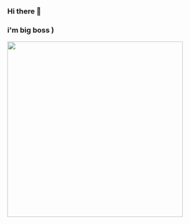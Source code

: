 ### Hi there 👋

### i'm big boss )

<div id="header" align="left">
  <img src="https://media.giphy.com/media/JYfCoL7dR7vgnWnj8a/giphy.gif" width="400"/>
</div>
